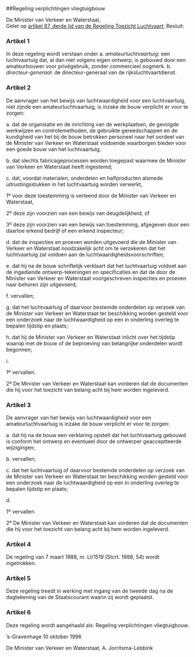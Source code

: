 <meta http-equiv='Content-Type' content='text/html; charset=utf-8' />

##Regeling verplichtingen vliegtuigbouw

De Minister van Verkeer en Waterstaat,  
Gelet op [artikel 87, derde lid van de Regeling Toezicht Luchtvaart](../../../../../AMvB/regeling/toezicht/luchtvaart/BWBR0002309/README.md);
Besluit:    

### Artikel  1  

In deze regeling wordt verstaan onder   a. *amateurluchtvaartuig:*   een luchtvaartuig dat, al dan niet volgens eigen ontwerp, is gebouwd door een amateurbouwer voor privégebruik, zonder commercieel oogmerk.    b. *directeur-generaal:*   de directeur-generaal van de rijksluchtvaartdienst.     

### Artikel  2  

De aanvrager van het bewijs van luchtwaardigheid voor een luchtvaartuig, niet zijnde een amateurluchtvaartuig, is inzake de bouw verplicht er voor te zorgen: 

a.  dat de organisatie en de inrichting van de werkplaatsen, de gevolgde werkwijzen en controlemethoden, de gebruikte gereedschappen en de kundigheid van het bij de bouw betrokken personeel naar het oordeel van de Minister van Verkeer en Waterstaat voldoende waarborgen bieden voor een goede bouw van het luchtvaartuig;  

b.  dat slechts fabricageprocessen worden toegepast waarmee de Minister van Verkeer en Waterstaat heeft ingestemd;  

c.  dat, voordat materialen, onderdelen en halfproducten alsmede uitrustingsstukken in het luchtvaartuig worden verwerkt, 

1º  voor deze toestemming is verleend door de Minister van Verkeer en Waterstaat,  

2º  deze zijn voorzien van een bewijs van deugdelijkheid, of  

3º  deze zijn voorzien van een bewijs van toestemming, afgegeven door een daartoe erkend bedrijf of een erkend inspecteur;    

d.  dat de inspecties en proeven worden uitgevoerd die de Minister van Verkeer en Waterstaat noodzakelijk acht om te verzekeren dat het luchtvaartuig zal voldoen aan de luchtwaardigheidsvoorschriften;  

e.  dat hij na de bouw schriftelijk verklaart dat het luchtvaartuig voldoet aan de ingediende ontwerp-tekeningen en specificaties en dat de door de Minister van Verkeer en Waterstaat voorgeschreven inspecties en proeven naar behoren zijn uitgevoerd;  

f.  vervallen;  

g.  dat het luchtvaartuig of daarvoor bestemde onderdelen op verzoek van de Minister van Verkeer en Waterstaat ter beschikking worden gesteld voor een onderzoek naar de luchtwaardigheid op een in onderling overleg te bepalen tijdstip en plaats;  

h.  dat hij de Minister van Verkeer en Waterstaat inlicht over het tijdstip waarop met de bouw of de beproeving van belangrijke onderdelen wordt begonnen;  

i. 

1º  vervallen.  

2º  De Minister van Verkeer en Waterstaat kan vorderen dat de documenten die hij voor het toezicht van belang acht bij hem worden ingeleverd.     

### Artikel  3  

De aanvrager van het bewijs van luchtwaardigheid voor een amateurluchtvaartuig is inzake de bouw verplicht er voor te zorgen: 

a.  dat hij na de bouw een verklaring opstelt dat het luchtvaartuig gebouwd is conform het ontwerp en eventueel door de ontwerper geacceptteerde wijzigingen;  

b. vervallen;  

c.  dat het luchtvaartuig of daarvoor bestemde onderdelen op verzoek van de Minister van Verkeer en Waterstaat ter beschikking worden gesteld voor een onderzoek naar de luchtwaardigheid op een in onderling overleg te bepalen tijdstip en plaats;  

d. 

1º  vervallen.  

2º  De Minister van Verkeer en Waterstaat kan vorderen dat de documenten die hij voor het toezicht van belang acht bij hem worden ingeleverd.      

### Artikel  4  

De regeling van 7 maart 1988, nr. LI/1519 (Stcrt. 1988, 54) wordt ingetrokken.  

### Artikel  5  

Deze regeling treedt in werking met ingang van de tweede dag na de dagtekening van de Staatscourant waarin zij wordt geplaatst.  

### Artikel  6  

Deze regeling wordt aangehaald als: Regeling verplichtingen vliegtuigbouw. 

’s-Gravenhage 
10 oktober 1996    

De 
Minister van Verkeer en Waterstaat, 
A. Jorritsma-Lebbink      
